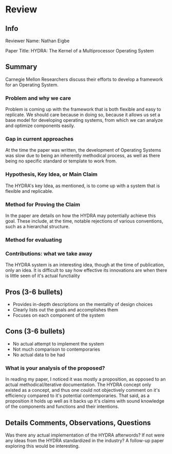 # Review

## Info

Reviewer Name: Nathan Eigbe

Paper Title: HYDRA: The Kernel of a Multiprocessor Operating System

## Summary
Carnegie Mellon Researchers discuss their efforts to develop a framework 
for an Operating System.

### Problem and why we care
Problem is coming up with the framework that is both flexible and easy 
to replicate. We should care because in doing so, because it allows us set
a base model for developing operating systems, from which we can analyze and
optimize components easily.
### Gap in current approaches
At the time the paper was written, the development of Operating Systems
was slow due to being an inherently methodical process, as well as there 
being no specific standard or template to work from. 

### Hypothesis, Key Idea, or Main Claim
The HYDRA's key Idea, as mentioned, is to come up with a system that
is flexible and replicable. 

### Method for Proving the Claim
In the paper are details on how the HYDRA
may potentially achieve this goal. These include, at the time,
notable rejections of various conventions, such as a hierarchal structure.

### Method for evaluating

### Contributions: what we take away
The HYDRA system is an interesting idea, though at the time of
publication, only an idea. It is difficult to say how effective 
its innovations are when there is little seen of it's actual
functiality

## Pros (3-6 bullets)
- Provides in-depth descriptions on the mentality of design choices
- Clearly lists out the goals and accomplishes them
- Focuses on each component of the system
## Cons (3-6 bullets)
- No actual attempt to implement the system
- Not much comparison to contemporaries
- No actual data to be had

### What is your analysis of the proposed?

In reading my paper, I noticed it was mostly a proposition,
as opposed to an actual methodical/iterative documentation.
The HYDRA concept only existed as a concept, and thus one could
not objectively comment on it's efficiency compared to it's 
potential contemporaries. That said, as a proposition it holds
up well as it backs up it's claims with sound knowledge of the 
components and functions and their intentions.

## Details Comments, Observations, Questions

Was there any actual implementation of the HYDRA afterwords? 
If not were any ideas from the HYDRA standardized in the industry?
A follow-up paper exploring this would be interesting.


